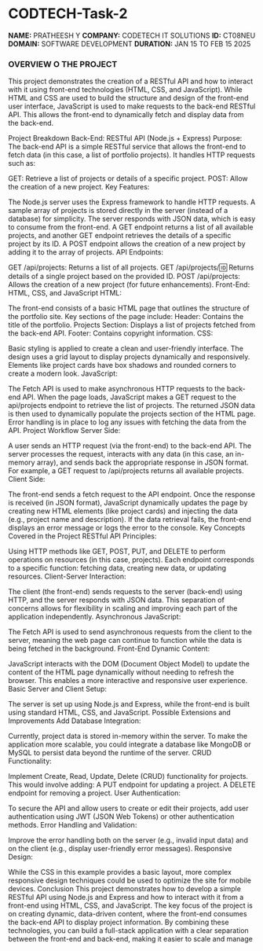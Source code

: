 # CODTECH-Task-2
**NAME:** PRATHEESH Y
**COMPANY:** CODETECH IT SOLUTIONS
**ID:** CT08NEU
**DOMAIN:** SOFTWARE DEVELOPMENT
**DURATION:** JAN 15 TO FEB 15 2025


### OVERVIEW O THE PROJECT 


This project demonstrates the creation of a RESTful API and how to interact with it using front-end technologies (HTML, CSS, and JavaScript). While HTML and CSS are used to build the structure and design of the front-end user interface, JavaScript is used to make requests to the back-end RESTful API. This allows the front-end to dynamically fetch and display data from the back-end.

Project Breakdown
Back-End: RESTful API (Node.js + Express)
Purpose: The back-end API is a simple RESTful service that allows the front-end to fetch data (in this case, a list of portfolio projects). It handles HTTP requests such as:

GET: Retrieve a list of projects or details of a specific project.
POST: Allow the creation of a new project.
Key Features:

The Node.js server uses the Express framework to handle HTTP requests.
A sample array of projects is stored directly in the server (instead of a database) for simplicity.
The server responds with JSON data, which is easy to consume from the front-end.
A GET endpoint returns a list of all available projects, and another GET endpoint retrieves the details of a specific project by its ID.
A POST endpoint allows the creation of a new project by adding it to the array of projects.
API Endpoints:

GET /api/projects: Returns a list of all projects.
GET /api/projects/:id: Returns details of a single project based on the provided ID.
POST /api/projects: Allows the creation of a new project (for future enhancements).
Front-End: HTML, CSS, and JavaScript
HTML:

The front-end consists of a basic HTML page that outlines the structure of the portfolio site.
Key sections of the page include:
Header: Contains the title of the portfolio.
Projects Section: Displays a list of projects fetched from the back-end API.
Footer: Contains copyright information.
CSS:

Basic styling is applied to create a clean and user-friendly interface.
The design uses a grid layout to display projects dynamically and responsively.
Elements like project cards have box shadows and rounded corners to create a modern look.
JavaScript:

The Fetch API is used to make asynchronous HTTP requests to the back-end API.
When the page loads, JavaScript makes a GET request to the api/projects endpoint to retrieve the list of projects.
The returned JSON data is then used to dynamically populate the projects section of the HTML page.
Error handling is in place to log any issues with fetching the data from the API.
Project Workflow
Server Side:

A user sends an HTTP request (via the front-end) to the back-end API.
The server processes the request, interacts with any data (in this case, an in-memory array), and sends back the appropriate response in JSON format.
For example, a GET request to /api/projects returns all available projects.
Client Side:

The front-end sends a fetch request to the API endpoint.
Once the response is received (in JSON format), JavaScript dynamically updates the page by creating new HTML elements (like project cards) and injecting the data (e.g., project name and description).
If the data retrieval fails, the front-end displays an error message or logs the error to the console.
Key Concepts Covered in the Project
RESTful API Principles:

Using HTTP methods like GET, POST, PUT, and DELETE to perform operations on resources (in this case, projects).
Each endpoint corresponds to a specific function: fetching data, creating new data, or updating resources.
Client-Server Interaction:

The client (the front-end) sends requests to the server (back-end) using HTTP, and the server responds with JSON data.
This separation of concerns allows for flexibility in scaling and improving each part of the application independently.
Asynchronous JavaScript:

The Fetch API is used to send asynchronous requests from the client to the server, meaning the web page can continue to function while the data is being fetched in the background.
Front-End Dynamic Content:

JavaScript interacts with the DOM (Document Object Model) to update the content of the HTML page dynamically without needing to refresh the browser.
This enables a more interactive and responsive user experience.
Basic Server and Client Setup:

The server is set up using Node.js and Express, while the front-end is built using standard HTML, CSS, and JavaScript.
Possible Extensions and Improvements
Add Database Integration:

Currently, project data is stored in-memory within the server. To make the application more scalable, you could integrate a database like MongoDB or MySQL to persist data beyond the runtime of the server.
CRUD Functionality:

Implement Create, Read, Update, Delete (CRUD) functionality for projects. This would involve adding:
A PUT endpoint for updating a project.
A DELETE endpoint for removing a project.
User Authentication:

To secure the API and allow users to create or edit their projects, add user authentication using JWT (JSON Web Tokens) or other authentication methods.
Error Handling and Validation:

Improve the error handling both on the server (e.g., invalid input data) and on the client (e.g., display user-friendly error messages).
Responsive Design:

While the CSS in this example provides a basic layout, more complex responsive design techniques could be used to optimize the site for mobile devices.
Conclusion
This project demonstrates how to develop a simple RESTful API using Node.js and Express and how to interact with it from a front-end using HTML, CSS, and JavaScript. The key focus of the project is on creating dynamic, data-driven content, where the front-end consumes the back-end API to display project information. By combining these technologies, you can build a full-stack application with a clear separation between the front-end and back-end, making it easier to scale and manage
